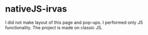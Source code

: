 # nativeJS-irvas
I did not make layout of this page and pop-ups. I performed only JS functionality. The project is made on classic JS.
